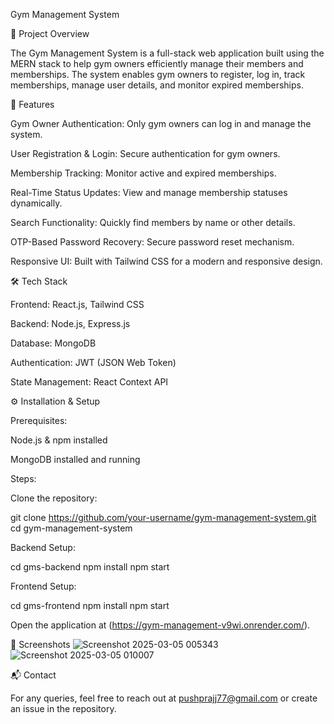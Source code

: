 Gym Management System

📌 Project Overview

The Gym Management System is a full-stack web application built using the MERN stack to help gym owners efficiently manage their members and memberships. The system enables gym owners to register, log in, track memberships, manage user details, and monitor expired memberships.

🚀 Features

Gym Owner Authentication: Only gym owners can log in and manage the system.

User Registration & Login: Secure authentication for gym owners.

Membership Tracking: Monitor active and expired memberships.

Real-Time Status Updates: View and manage membership statuses dynamically.

Search Functionality: Quickly find members by name or other details.

OTP-Based Password Recovery: Secure password reset mechanism.

Responsive UI: Built with Tailwind CSS for a modern and responsive design.

🛠️ Tech Stack

Frontend: React.js, Tailwind CSS

Backend: Node.js, Express.js

Database: MongoDB

Authentication: JWT (JSON Web Token)

State Management: React Context API

⚙️ Installation & Setup

Prerequisites:

Node.js & npm installed

MongoDB installed and running

Steps:

Clone the repository:

git clone https://github.com/your-username/gym-management-system.git
cd gym-management-system

Backend Setup:

cd gms-backend
npm install
npm start

Frontend Setup:

cd gms-frontend
npm install
npm start

Open the application at (https://gym-management-v9wi.onrender.com/).

📸 Screenshots
![Screenshot 2025-03-05 005343](https://github.com/user-attachments/assets/40e60b03-80e5-4b97-a7d9-e293ddff934f)
![Screenshot 2025-03-05 010007](https://github.com/user-attachments/assets/e2b8b0ab-6d22-4727-9d10-f34e8399f3c0)




📬 Contact

For any queries, feel free to reach out at pushprajj77@gmail.com or create an issue in the repository.

